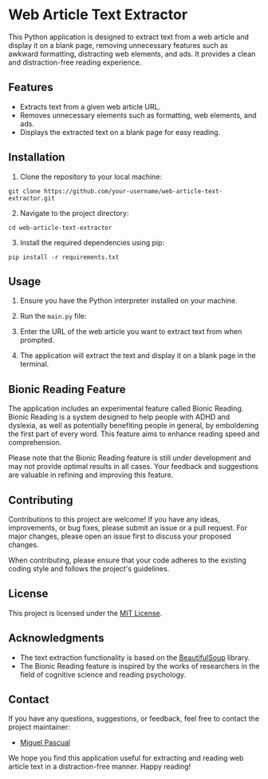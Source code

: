 # Web Article Text Extractor

This Python application is designed to extract text from a web article and display it on a blank page, removing unnecessary features such as awkward formatting, distracting web elements, and ads. It provides a clean and distraction-free reading experience.

## Features

- Extracts text from a given web article URL.
- Removes unnecessary elements such as formatting, web elements, and ads.
- Displays the extracted text on a blank page for easy reading.

## Installation

1. Clone the repository to your local machine:

`git clone https://github.com/your-username/web-article-text-extractor.git`

2. Navigate to the project directory:

`cd web-article-text-extractor`

3. Install the required dependencies using pip:

`pip install -r requirements.txt`

## Usage

1. Ensure you have the Python interpreter installed on your machine.

2. Run the `main.py` file:

3. Enter the URL of the web article you want to extract text from when prompted.

4. The application will extract the text and display it on a blank page in the terminal.

## Bionic Reading Feature

The application includes an experimental feature called Bionic Reading. Bionic Reading is a system designed to help people with ADHD and dyslexia, as well as potentially benefiting people in general, by emboldening the first part of every word. This feature aims to enhance reading speed and comprehension.

Please note that the Bionic Reading feature is still under development and may not provide optimal results in all cases. Your feedback and suggestions are valuable in refining and improving this feature.

## Contributing

Contributions to this project are welcome! If you have any ideas, improvements, or bug fixes, please submit an issue or a pull request. For major changes, please open an issue first to discuss your proposed changes.

When contributing, please ensure that your code adheres to the existing coding style and follows the project's guidelines.

## License

This project is licensed under the [MIT License](LICENSE).

## Acknowledgments

- The text extraction functionality is based on the [BeautifulSoup](https://www.crummy.com/software/BeautifulSoup/) library.
- The Bionic Reading feature is inspired by the works of researchers in the field of cognitive science and reading psychology.

## Contact

If you have any questions, suggestions, or feedback, feel free to contact the project maintainer:

- [Miguel Pascual](mpascualacheson1@gmail.com)

We hope you find this application useful for extracting and reading web article text in a distraction-free manner. Happy reading!
